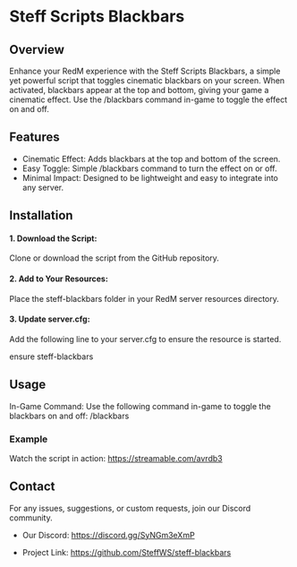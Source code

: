 # Steff Scripts Blackbars

## Overview
Enhance your RedM experience with the Steff Scripts Blackbars, a simple yet powerful script that toggles cinematic blackbars on your screen. When activated, blackbars appear at the top and bottom, giving your game a cinematic effect. Use the /blackbars command in-game to toggle the effect on and off.

## Features
- Cinematic Effect: Adds blackbars at the top and bottom of the screen.
- Easy Toggle: Simple /blackbars command to turn the effect on or off.
- Minimal Impact: Designed to be lightweight and easy to integrate into any server.

## Installation
#### 1. Download the Script: 
Clone or download the script from the GitHub repository.

#### 2. Add to Your Resources: 
Place the steff-blackbars folder in your RedM server resources directory.

#### 3. Update server.cfg: 
Add the following line to your server.cfg to ensure the resource is started.

ensure steff-blackbars

## Usage
In-Game Command:
Use the following command in-game to toggle the blackbars on and off:
/blackbars

### Example
Watch the script in action:
https://streamable.com/avrdb3

## Contact
For any issues, suggestions, or custom requests, join our Discord community.

- Our Discord: https://discord.gg/SyNGm3eXmP

- Project Link: https://github.com/SteffWS/steff-blackbars

